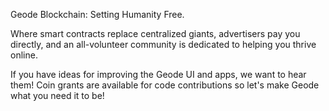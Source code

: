 Geode Blockchain: Setting Humanity Free.

Where smart contracts replace centralized giants, advertisers pay you directly, and an all-volunteer community is dedicated to helping you thrive online.

If you have ideas for improving the Geode UI and apps, we want to hear them! Coin grants are available for code contributions so let's make Geode what you need it to be!
